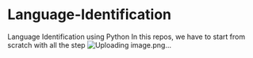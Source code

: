 # Language-Identification
Language Identification using Python
In this repos, we have to start from scratch with all the step 
![Uploading image.png…]()
